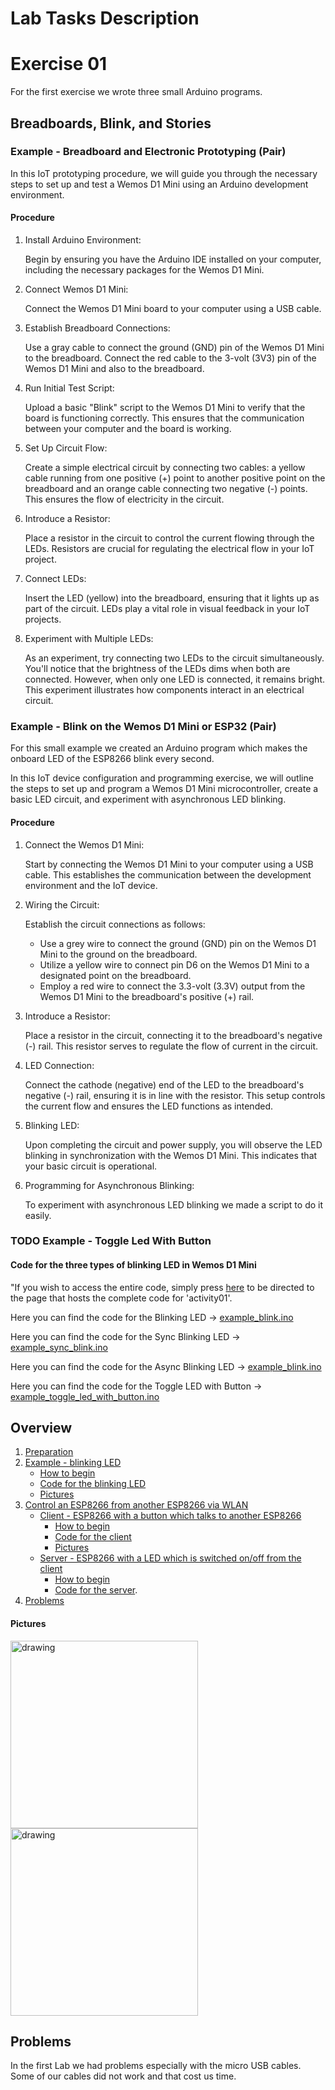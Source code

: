 # Lab Tasks Description

# Exercise 01

For the first exercise we wrote three small Arduino programs.

## Breadboards, Blink, and Stories

### Example - Breadboard and Electronic Prototyping (Pair)

In this IoT prototyping procedure, we will guide you through the necessary steps to set up and test a Wemos D1 Mini using an Arduino development environment.

#### Procedure

1. Install Arduino Environment:

	Begin by ensuring you have the Arduino IDE installed on your computer, including the necessary packages for the Wemos D1 Mini.

2. Connect Wemos D1 Mini:

	Connect the Wemos D1 Mini board to your computer using a USB cable.

3. Establish Breadboard Connections:

	Use a gray cable to connect the ground (GND) pin of the Wemos D1 Mini to the breadboard. Connect the red cable to the 3-volt (3V3) pin of the Wemos D1 Mini and also to the breadboard.

4. Run Initial Test Script:

	Upload a basic "Blink" script to the Wemos D1 Mini to verify that the board is functioning correctly. This ensures that the communication between your computer and the board is working.

5. Set Up Circuit Flow:

	Create a simple electrical circuit by connecting two cables: a yellow cable running from one positive (+) point to another positive point on the breadboard and an orange cable connecting two negative (-) points. This ensures the flow of electricity in the circuit.

6. Introduce a Resistor:

	Place a resistor in the circuit to control the current flowing through the LEDs. Resistors are crucial for regulating the electrical flow in your IoT project.

7. Connect LEDs:

	Insert the LED (yellow) into the breadboard, ensuring that it lights up as part of the circuit. LEDs play a vital role in visual feedback in your IoT projects.

8. Experiment with Multiple LEDs:

	As an experiment, try connecting two LEDs to the circuit simultaneously. You'll notice that the brightness of the LEDs dims when both are connected. However, when only one LED is connected, it remains bright. This experiment illustrates how components interact in an electrical circuit.

### Example - Blink on the Wemos D1 Mini or ESP32 (Pair)
For this small example we created an Arduino program which makes the onboard LED of the ESP8266 blink every second.


In this IoT device configuration and programming exercise, we will outline the steps to set up and program a Wemos D1 Mini microcontroller, create a basic LED circuit, and experiment with asynchronous LED blinking.

#### Procedure

1. Connect the Wemos D1 Mini:

	Start by connecting the Wemos D1 Mini to your computer using a USB cable. This establishes the communication between the development environment and the IoT device.

2. Wiring the Circuit:

	Establish the circuit connections as follows:
   * Use a grey wire to connect the ground (GND) pin on the Wemos D1 Mini to the ground on the breadboard.
   * Utilize a yellow wire to connect pin D6 on the Wemos D1 Mini to a designated point on the breadboard.
   * Employ a red wire to connect the 3.3-volt (3.3V) output from the Wemos D1 Mini to the breadboard's positive (+) rail.

3. Introduce a Resistor:

	Place a resistor in the circuit, connecting it to the breadboard's negative (-) rail. This resistor serves to regulate the flow of current in the circuit.

4. LED Connection:

	Connect the cathode (negative) end of the LED to the breadboard's negative (-) rail, ensuring it is in line with the resistor. This setup controls the current flow and ensures the LED functions as intended.

5. Blinking LED:

	Upon completing the circuit and power supply, you will observe the LED blinking in synchronization with the Wemos D1 Mini. This indicates that your basic circuit is operational.

6. Programming for Asynchronous Blinking:

	To experiment with asynchronous LED blinking we made a script to do it easily.

### TODO Example - Toggle Led With Button



#### Code for the three types of blinking LED in Wemos D1 Mini

"If you wish to access the entire code, simply press [here](Tactivity01/) to be directed to the page that hosts the complete code for 'activity01'.

Here you can find the code for the Blinking LED -> [example_blink.ino](Team%20Workspace/Pol_Toni/exercises/activity01/example_blink.ino)

Here you can find the code for the Sync Blinking LED -> [example_sync_blink.ino](Team%20Workspace/Pol_Toni/exercises/activity01/example_sync_blink.ino)

Here you can find the code for the Async Blinking LED -> [example_blink.ino](Team%20Workspace/Pol_Toni/exercises/activity01/example_async_blink.ino)

Here you can find the code for the Toggle LED with Button -> [example_toggle_led_with_button.ino](Team%20Workspace/Pol_Toni/exercises/activity01/example_toggle_led_with_button.ino)





## Overview
1. [Preparation](/Teamfolder/exercises/exercise01#preparation)
2. [Example - blinking LED](/Teamfolder/exercises/exercise01#example---blinking-led)
	- [How to begin](/Teamfolder/exercises/exercise01#how-to-begin)
	- [Code for the blinking LED](/Teamfolder/exercises/exercise01#code-for-the-blinking-led)
	- [Pictures](/Teamfolder/exercises/exercise01#pictures)
3. [Control an ESP8266 from another ESP8266 via WLAN](/Teamfolder/exercises/exercise01#control-an-esp8266-from-another-esp8266-via-wlan)
	- [Client - ESP8266 with a button which talks to another ESP8266](/Teamfolder/exercises/exercise01#client---esp8266-with-a-button-which-talks-to-another-esp8266)
		- [How to begin](/Teamfolder/exercises/exercise01#how-to-begin-1)
		- [Code for the client](/Teamfolder/exercises/exercise01#code-for-the-client)
		- [Pictures](/Teamfolder/exercises/exercise01#pictures-1)
	- [Server - ESP8266 with a LED which is switched on/off from the client](/Teamfolder/exercises/exercise01#server---esp8266-with-a-led-which-is-switched-onoff-from-the-client)
		- [How to begin](/Teamfolder/exercises/exercise01#how-to-begin-2)
		- [Code for the server](/Teamfolder/exercises/exercise01#code-for-the-server). 
4. [Problems](/Teamfolder/exercises/exercises01#Problems)











#### Pictures
<img src="/Teamfolder/pictures/exercise01/client_button_picture_1.jpg" alt="drawing" width="300"/> <img src="/Teamfolder/pictures/exercise01/client_button_picture_2.jpg" alt="drawing" width="300"/>

## Problems
In the first Lab we had problems especially with the micro USB cables. Some of our cables did not work and that cost us time.
